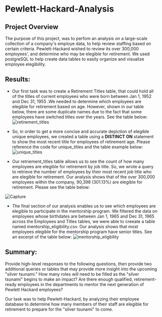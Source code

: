 # Pewlett-Hackard-Analysis

## Project Overview
The purpose of this project, was to perfom an analysis on a large-scale collection of a company's employe data, to help review staffing based on certain criteria. Pewlett-Hackard wished to review its over 300,000 employees', and determine who may be elegible for retirement. We used postgreSQL to help create data tables to easily organize and visualize employee elegibility. 


## Results:

* Our first task was to create a Retirement Titles table, that could hold all of the titles of current employees who were born between Jan 1, 1952 and Dec 31, 1955 .We needed to determine which employees are elegible for retirement based on age. However, shown in our table below, there are some duplicate names due to the fact that some employees have switched titles over the years.  See the table below:
![retirement_titles](https://user-images.githubusercontent.com/84881187/126879678-5edf309c-bb3e-4164-ad08-227cff20ae2d.PNG)

* So, in order to get a more concise and accurate depiction of elegible unique employees, we created a table using a **DISTINCT ON** statement to show the most recent title for employees of retirement age. Please reference the code for unique_titles and the table example below:
![unique_titles](https://user-images.githubusercontent.com/84881187/126880129-03b360ed-3fa3-49e0-9dc7-f16b2837769f.PNG)

* Our retriement_titles table allows us to see the count of how many employees are elegible for retirement by job title. So, we wrote a query to retrieve the number of employees by their most recent job title who are elegible for retirement. Our analysis shows that of the over 300,000 employees within the company, 90,398 (301.13%) are elegible for retirement. Please see the table below:

![Capture](https://user-images.githubusercontent.com/84881187/126879398-5f07d5f5-abf5-4aa7-b0bc-d1dd3cfe6e5e.PNG)

* The final section of our analysis enables us to see which employees are elegible to participate in the mentorship program. We filtered the data on employees whose birthdates are between Jan 1, 1965 and Dec 31, 1965 across the Employees and Titles tables, we were able to creeate a table named mentorship_eligibility.csv. Our analysis shows that most employees elegible for the mentorship program have senior titles. See an excerpt of the table below:
![mentorship_eligbility](https://user-images.githubusercontent.com/84881187/126880342-bc8b89fa-d57b-428d-930b-9a2c839b5d91.PNG)




## Summary: 
Provide high-level responses to the following questions, then provide two additional queries or tables that may provide more insight into the upcoming "silver tsunami."
How many roles will need to be filled as the "silver tsunami" begins to make an impact?
Are there enough qualified, retirement-ready employees in the departments to mentor the next generation of Pewlett Hackard employees?

Our task was to help Pewlett-Hackard, by analyzing their employee database to determine how many members of their staff are elegible for retirement to prepare for the "silver tsunami" to come. 

